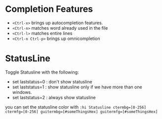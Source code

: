 # Completion Features

- `<Ctrl-x>` brings up autocompletion features.
- `<Ctrl-n>` matches word already used in the file
- `<Ctrl-l>` matches entire lines
- `<Ctrl-n Ctrl-p>` brings up omnicompletion

# StatusLine

Toggle Statusline with the following:

- set laststatus=0 : don't show statusline
- set laststatus=1 : show statusline only if we have more than one windows.
- set laststatus=2 : always show statusline

you can set the statusline color with `:hi Statusline ctermbg=[0-256] ctermfg=[0-256] guitermbg=[#someThingsHex] guitermfg=[#someThingsHex]`
